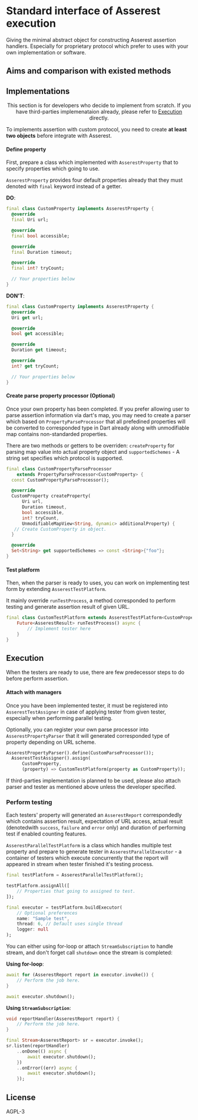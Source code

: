 # Standard interface of Asserest execution

Giving the minimal abstract object for constructing Asserest assertion handlers. Especially for proprietary protocol
which prefer to uses with your own implementation or software.

## Aims and comparison with existed methods

## Implementations

<p align="center">This section is for developers who decide to implement from scratch. If you have third-parties implemenataion
already, please refer to <a href="#execution">Execution</a> directly.</p>

To implements assertion with custom protocol, you need to create **at least two objects** before integrate with Asserest.

#### Define property

First, prepare a class which implemented with `AsserestProperty` that to specify properties which going to use.

`AsserestProperty` provides four default properties already that they must denoted with `final` keyword instead of a getter.

**DO**:

```dart
final class CustomProperty implements AsserestProperty {
  @override
  final Uri url;

  @override
  final bool accessible;

  @override
  final Duration timeout;

  @override
  final int? tryCount;

  // Your properties below
}
```

**DON'T**:

```dart
final class CustomProperty implements AsserestProperty {
  @override
  Uri get url;

  @override
  bool get accessible;

  @override
  Duration get timeout;

  @override
  int? get tryCount;

  // Your properties below
}
```

#### Create parse property processor (Optional)

Once your own property has been completed. If you prefer allowing user to parse assertion information via dart's map, you may need to create a parser which based on `PropertyParseProcessor` that all prefedined properties will be converted to corresponded type in Dart already along with unmodifiable map contains non-standarded properties.

There are two methods or getters to be overriden: `createProperty` for parsing map value into actual property object and `supportedSchemes` - A string set specifies which protocol is supported.

```dart
final class CustomPropertyParseProcessor
    extends PropertyParseProcessor<CustomProperty> {
  const CustomPropertyParseProcessor();

  @override
  CustomProperty createProperty(
      Uri url,
      Duration timeout,
      bool accessible,
      int? tryCount,
      UnmodifiableMapView<String, dynamic> additionalProperty) {
   // Create CustomProperty in object.
  }

  @override
  Set<String> get supportedSchemes => const <String>{"foo"};
}
```

#### Test platform

Then, when the parser is ready to uses, you can work on implementing test form by extending `AsserestTestPlatform`.

It mainly override `runTestProcess`, a method corresponded to perform testing and generate assertion result of given URL.

```dart
final class CustomTestPlatform extends AsserestTestPlatform<CustomProperty> {
    Future<AsserestResult> runTestProcess() async {
        // Implement tester here
    }
}
```

## Execution

When the testers are ready to use, there are few predecessor steps to do before perform assertion.

#### Attach with managers

Once you have been implemented tester, it must be registered into `AsserestTestAssigner` in case of applying tester from given tester, especially when performing parallel testing.

Optionally, you can register your own parse processor into `AsserestPropertyParser` that it will generated corresponded type of property depending on URL scheme.

```dart
AsserestPropertyParser().define(CustomParseProcessor());
  AsserestTestAssigner().assign(
      CustomProperty,
      (property) => CustomTestPlatform(property as CustomProperty));
```

If third-parties implementation is planned to be used, please also attach parser and tester as mentioned above unless the developer specified.

### Perform testing

Each testers' property will generated an `AsserestReport` correspondedly which contains assertion result, expectation of URL access, actual result (denotedwith `success`, `failure` and `error` only) and duration of performing test if enabled counting features.

`AsserestParallelTestPlatform` is a class which handles multiple test property and prepare to generate tester in `AsserestParallelExecutor` - a container of testers which execute concurrently that the report will appeared in stream when tester finished it's testing process.

```dart
final testPlatform = AsserestParallelTestPlatform();

testPlatform.assignAll([
    // Properties that going to assigned to test.
]);

final executor = testPlatform.buildExecutor(
    // Optional preferences
    name: "Sample test",
    thread: 6, // Default uses single thread
    logger: null
);
```

You can either using for-loop or attach `StreamSubscription` to handle stream, and don't forget call `shutdown` once the stream is completed:

**Using for-loop**:

```dart
await for (AsserestReport report in executor.invoke()) {
    // Perform the job here.
}

await executor.shutdown();
```

**Using `StreamSubscription`**:

```dart
void reportHandler(AsserestReport report) {
    // Perform the job here.
}

final Stream<AsserestReport> sr = executor.invoke();
sr.listen(reportHandler)
    ..onDone(() async {
        await executor.shutdown();
    })
    ..onError((err) async {
        await executor.shutdown();
    });
```

## License

AGPL-3
